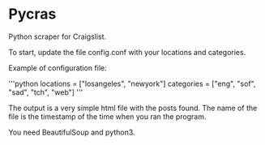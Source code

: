 # Pycras
Python scraper for Craigslist.

To start, update the file config.conf with your locations and categories.

Example of configuration file:

'''python
	locations = ["losangeles", "newyork"]
	categories = ["eng", "sof", "sad", "tch", "web"]
'''

The output is a very simple html file with the posts found. The name of the file is the timestamp of the time when you ran the program.

You need BeautifulSoup and python3.


